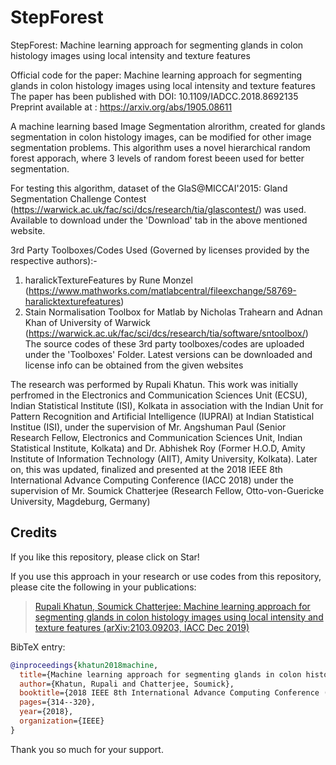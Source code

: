# StepForest
StepForest:  Machine learning approach for segmenting glands in colon histology images using local intensity and texture features

Official code for the paper: Machine learning approach for segmenting glands in colon histology images using local intensity and texture features
The paper has been published with DOI: 10.1109/IADCC.2018.8692135
Preprint available at : https://arxiv.org/abs/1905.08611

A machine learning based Image Segmentation alrorithm, created for glands segmentation in colon histology images, can be modified for other image segmentation problems.
This algorithm uses a novel hierarchical random forest apporach, where 3 levels of random forest beeen used for better segmentation.

For testing this algorithm, dataset of the GlaS@MICCAI'2015: Gland Segmentation Challenge Contest (https://warwick.ac.uk/fac/sci/dcs/research/tia/glascontest/) was used. 
Available to download under the 'Download' tab in the above mentioned website.

3rd Party Toolboxes/Codes Used (Governed by licenses provided by the respective authors):-
1. haralickTextureFeatures by Rune Monzel (https://www.mathworks.com/matlabcentral/fileexchange/58769-haralicktexturefeatures)
2. Stain Normalisation Toolbox for Matlab by Nicholas Trahearn and Adnan Khan of University of Warwick (https://warwick.ac.uk/fac/sci/dcs/research/tia/software/sntoolbox/)
The source codes of these 3rd party toolboxes/codes are uploaded under the 'Toolboxes' Folder. Latest versions can be downloaded and license info can be obtained from the given websites

The research was performed by Rupali Khatun.
This work was initially perfromed in the Electronics and Communication Sciences Unit (ECSU), Indian Statistical Institute (ISI), Kolkata in association with the Indian Unit for Pattern Recognition and Artificial Intelligence (IUPRAI) at Indian Statistical Institue (ISI), under the supervision of  Mr. Angshuman Paul (Senior Research Fellow, Electronics and Communication Sciences Unit, Indian Statistical Institute, Kolkata) and Dr. Abhishek Roy (Former H.O.D, Amity Institute of Information Technology (AIIT), Amity University, Kolkata).
Later on, this was updated, finalized and presented at the 2018 IEEE 8th International Advance Computing Conference (IACC 2018) under the supervision of Mr. Soumick Chatterjee (Research Fellow, Otto-von-Guericke University, Magdeburg, Germany) 

## Credits

If you like this repository, please click on Star!

If you use this approach in your research or use codes from this repository, please cite the following in your publications:

> [Rupali Khatun, Soumick Chatterjee: Machine learning approach for segmenting glands in colon histology images using local intensity and texture features (arXiv:2103.09203, IACC Dec 2019)](https://arxiv.org/abs/1905.08611)

BibTeX entry:

```bibtex
@inproceedings{khatun2018machine,
  title={Machine learning approach for segmenting glands in colon histology images using local intensity and texture features},
  author={Khatun, Rupali and Chatterjee, Soumick},
  booktitle={2018 IEEE 8th International Advance Computing Conference (IACC)},
  pages={314--320},
  year={2018},
  organization={IEEE}
}
```
Thank you so much for your support.
